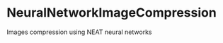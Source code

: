 NeuralNetworkImageCompression
=============================

Images compression using NEAT neural networks
